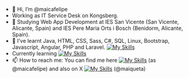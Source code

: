 - 👋 Hi, I’m @maicafelipe
- Working as IT Service Desk on Kongsberg.
- 👀 Studying Web App Development at IES San Vicente (San Vicente, Alicante, Spain) and IES Pere Maria Orts i Bosch (Benidorm, Alicante, Spain).
- 🌱 I’ve learnt Java, HTML, CSS, Sass, C#, SQL, Linux, Bootstrap, Javascript, Angular, PHP and Laravel.
[![My Skills](https://skillicons.dev/icons?i=windows,linux,vscode,js,html,css,bootstrap,sass,cs,java,mysql,angular,nodejs,php,laravel)](https://skillicons.dev)
- Currently learning [![My Skills](https://skillicons.dev/icons?i=powershell,py)](https://skillicons.dev)
- 📫 How to reach me: You can find me here [![My Skills](https://skillicons.dev/icons?i=github)](https://skillicons.dev) (as @maicafelipe) and also on X [![My Skills](https://skillicons.dev/icons?i=twitter)](https://skillicons.dev) (@maiqueta)
